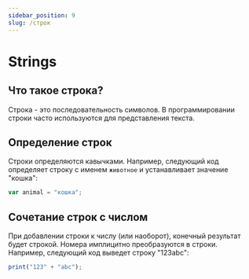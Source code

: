 ```yaml
---
sidebar_position: 9
slug: /строк
---
```


# Strings

## Что такое строка?

Строка - это последовательность символов. В программировании строки часто используются для представления текста.

## Определение строк

Строки определяются кавычками. Например, следующий код определяет строку с именем `животное` и устанавливает значение "кошка":

```jsx
var animal = "кошка";
```

## Сочетание строк с числом

При добавлении строки к числу (или наоборот), конечный результат будет строкой. Номера имплицитно преобразуются в строки. Например, следующий код выведет строку "123abc":

```jsx
print("123" + "abc");
```